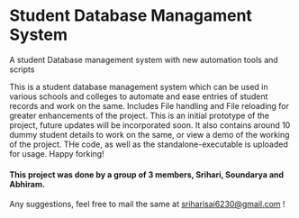 # Student Database Managament System
A student Database management system with new automation tools and scripts

This is a student database management system which can be used in various schools and colleges to automate and ease entries of student records and work on the same. Includes File handling and File reloading for greater enhancements of the project. This is an initial prototype of the project, future updates will be incorporated soon.
It also contains around 10 dummy student details to work on the same, or view a demo of the working of the project. THe code, as well as the standalone-executable is uploaded for usage. Happy forking!  

#### This project was done by a group of 3 members, Srihari, Soundarya and Abhiram.  

Any suggestions, feel free to mail the same at [sriharisai6230@gmail.com](mailto:sriharisai6230@gmail.com) !
